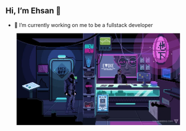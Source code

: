 ## Hi, I’m  Ehsan 👋

- 🔭 I’m currently working on me to be a fullstack developer
  
<div style="text-align: center;">
  <img src="https://github.com/EhsanMooradi/EhsanMooradi/blob/main/giphy4.webp" height="250"/>
</div>

<!--
![Github Stats](https://github-readme-stats.vercel.app/api?username=EhsanMooradi&count_private=true&show_icons=true&include_all_commits=true)
-->

